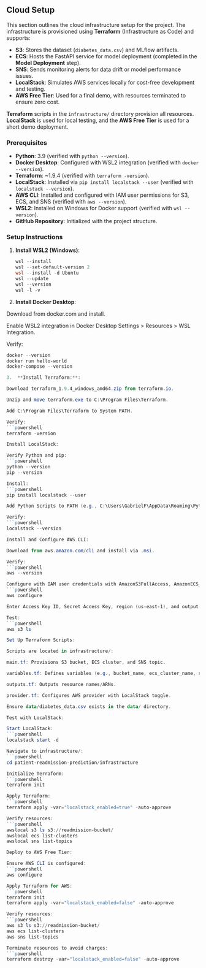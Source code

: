 ## Cloud Setup

This section outlines the cloud infrastructure setup for the project. The infrastructure is provisioned using **Terraform** (Infrastructure as Code) and supports:
- **S3**: Stores the dataset (`diabetes_data.csv`) and MLflow artifacts.
- **ECS**: Hosts the FastAPI service for model deployment (completed in the **Model Deployment** step).
- **SNS**: Sends monitoring alerts for data drift or model performance issues.
- **LocalStack**: Simulates AWS services locally for cost-free development and testing.
- **AWS Free Tier**: Used for a final demo, with resources terminated to ensure zero cost.

**Terraform** scripts in the `infrastructure/` directory provision all resources. **LocalStack** is used for local testing, and the **AWS Free Tier** is used for a short demo deployment.

### Prerequisites
- **Python**: 3.9 (verified with `python --version`).
- **Docker Desktop**: Configured with WSL2 integration (verified with `docker --version`).
- **Terraform**: ~1.9.4 (verified with `terraform -version`).
- **LocalStack**: Installed via `pip install localstack --user` (verified with `localstack --version`).
- **AWS CLI**: Installed and configured with IAM user permissions for S3, ECS, and SNS (verified with `aws --version`).
- **WSL2**: Installed on Windows for Docker support (verified with `wsl --version`).
- **GitHub Repository**: Initialized with the project structure.

### Setup Instructions
1. **Install WSL2 (Windows)**:
   ```powershell
   wsl --install
   wsl --set-default-version 2
   wsl --install -d Ubuntu
   wsl --update
   wsl --version
   wsl -l -v
   
2. **Install Docker Desktop**:
   
Download from docker.com and install.

Enable WSL2 integration in Docker Desktop Settings > Resources > WSL Integration.

Verify:
```powershell
docker --version
docker run hello-world
docker-compose --version

3.  **Install Terraform:**:

Download terraform_1.9.4_windows_amd64.zip from terraform.io.

Unzip and move terraform.exe to C:\Program Files\Terraform.

Add C:\Program Files\Terraform to System PATH.

Verify:
```powershell
terraform -version

Install LocalStack:

Verify Python and pip:
```powershell
python --version
pip --version

Install:
```powershell
pip install localstack --user

Add Python Scripts to PATH (e.g., C:\Users\GabrielF\AppData\Roaming\Python\Python313\Scripts).

Verify:
```powershell
localstack --version

Install and Configure AWS CLI:

Download from aws.amazon.com/cli and install via .msi.

Verify:
```powershell
aws --version

Configure with IAM user credentials with AmazonS3FullAccess, AmazonECS_FullAccess, and AmazonSNSFullAccess:
```powershell
aws configure

Enter Access Key ID, Secret Access Key, region (us-east-1), and output format (json).

Test:
```powershell
aws s3 ls

Set Up Terraform Scripts:

Scripts are located in infrastructure/:

main.tf: Provisions S3 bucket, ECS cluster, and SNS topic.

variables.tf: Defines variables (e.g., bucket_name, ecs_cluster_name, sns_topic_name).

outputs.tf: Outputs resource names/ARNs.

provider.tf: Configures AWS provider with LocalStack toggle.

Ensure data/diabetes_data.csv exists in the data/ directory.

Test with LocalStack:

Start LocalStack:
```powershell
localstack start -d

Navigate to infrastructure/:
```powershell
cd patient-readmission-prediction/infrastructure

Initialize Terraform:
```powershell
terraform init

Apply Terraform:
```powershell
terraform apply -var="localstack_enabled=true" -auto-approve

Verify resources:
```powershell
awslocal s3 ls s3://readmission-bucket/
awslocal ecs list-clusters
awslocal sns list-topics

Deploy to AWS Free Tier:

Ensure AWS CLI is configured:
```powershell
aws configure

Apply Terraform for AWS:
```powershell
terraform init
terraform apply -var="localstack_enabled=false" -auto-approve

Verify resources:
```powershell
aws s3 ls s3://readmission-bucket/
aws ecs list-clusters
aws sns list-topics

Terminate resources to avoid charges:
```powershell
terraform destroy -var="localstack_enabled=false" -auto-approve
